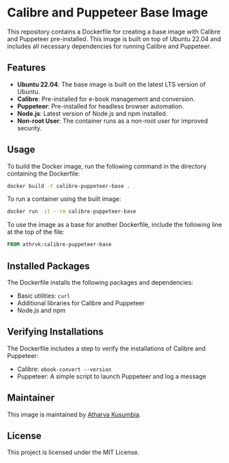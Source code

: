 # Calibre and Puppeteer Base Image

This repository contains a Dockerfile for creating a base image with Calibre and Puppeteer pre-installed. This image is built on top of Ubuntu 22.04 and includes all necessary dependencies for running Calibre and Puppeteer.

## Features

- **Ubuntu 22.04**: The base image is built on the latest LTS version of Ubuntu.
- **Calibre**: Pre-installed for e-book management and conversion.
- **Puppeteer**: Pre-installed for headless browser automation.
- **Node.js**: Latest version of Node.js and npm installed.
- **Non-root User**: The container runs as a non-root user for improved security.

## Usage

To build the Docker image, run the following command in the directory containing the Dockerfile:

```sh
docker build -t calibre-puppeteer-base .
```

To run a container using the built image:

```sh
docker run -it --rm calibre-puppeteer-base
```

To use the image as a base for another Dockerfile, include the following line at the top of the file:

```Dockerfile
FROM athrvk:calibre-puppeteer-base
```

## Installed Packages

The Dockerfile installs the following packages and dependencies:

- Basic utilities: `curl`
- Additional libraries for Calibre and Puppeteer
- Node.js and npm

## Verifying Installations

The Dockerfile includes a step to verify the installations of Calibre and Puppeteer:

- Calibre: `ebook-convert --version`
- Puppeteer: A simple script to launch Puppeteer and log a message

## Maintainer

This image is maintained by [Atharva Kusumbia](mailto:atharvakusumbia@gmail.com).

## License

This project is licensed under the MIT License.
